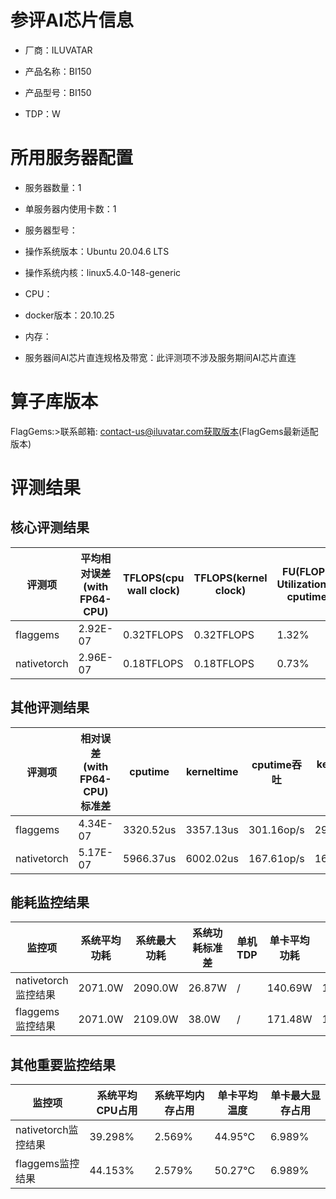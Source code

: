 # 参评AI芯片信息

* 厂商：ILUVATAR

* 产品名称：BI150
* 产品型号：BI150
* TDP：W

# 所用服务器配置

* 服务器数量：1


* 单服务器内使用卡数：1
* 服务器型号：
* 操作系统版本：Ubuntu 20.04.6 LTS
* 操作系统内核：linux5.4.0-148-generic
* CPU：
* docker版本：20.10.25
* 内存：
* 服务器间AI芯片直连规格及带宽：此评测项不涉及服务期间AI芯片直连

# 算子库版本
FlagGems:>联系邮箱: contact-us@iluvatar.com获取版本(FlagGems最新适配版本)

# 评测结果

## 核心评测结果

| 评测项  | 平均相对误差(with FP64-CPU) | TFLOPS(cpu wall clock) | TFLOPS(kernel clock) | FU(FLOPS Utilization)-cputime | FU-kerneltime |
| ---- | -------------- | -------------- | ------------ | ------ | ----- |
| flaggems | 2.92E-07    | 0.32TFLOPS       | 0.32TFLOPS        | 1.32% | 1.3% |
| nativetorch | 2.96E-07    | 0.18TFLOPS      | 0.18TFLOPS      | 0.73%      | 0.73%    |

## 其他评测结果

| 评测项  | 相对误差(with FP64-CPU)标准差 | cputime | kerneltime | cputime吞吐 | kerneltime吞吐 | 无预热时延 | 预热后时延 |
| ---- | -------------- | -------------- | ------------ | ------------ | -------------- | -------------- | ------------ |
| flaggems | 4.34E-07    | 3320.52us       | 3357.13us        | 301.16op/s | 297.87op/s | 776568.33us | 3613.17us |
| nativetorch | 5.17E-07    | 5966.37us       | 6002.02us        | 167.61op/s | 166.61op/s | 6177.92us | 6224.33us |

## 能耗监控结果

| 监控项  | 系统平均功耗  | 系统最大功耗  | 系统功耗标准差 | 单机TDP | 单卡平均功耗 | 单卡最大功耗 | 单卡功耗标准差 | 单卡TDP |
| ---- | ------- | ------- | ------- | ----- | ------------ | ------------ | ------------- | ----- |
| nativetorch监控结果 | 2071.0W | 2090.0W | 26.87W   | /     | 140.69W       | 141.0W      | 2.32W        | 350W  |
| flaggems监控结果 | 2071.0W | 2109.0W | 38.0W   | /     | 171.48W       | 172.0W      | 0.5W        | 350W  |

## 其他重要监控结果

| 监控项  | 系统平均CPU占用 | 系统平均内存占用 | 单卡平均温度 | 单卡最大显存占用 |
| ---- | --------- | -------- | ------------ | -------------- |
| nativetorch监控结果 | 39.298%    | 2.569%   | 44.95°C       | 6.989%        |
| flaggems监控结果 | 44.153%    | 2.579%   | 50.27°C       | 6.989%        |